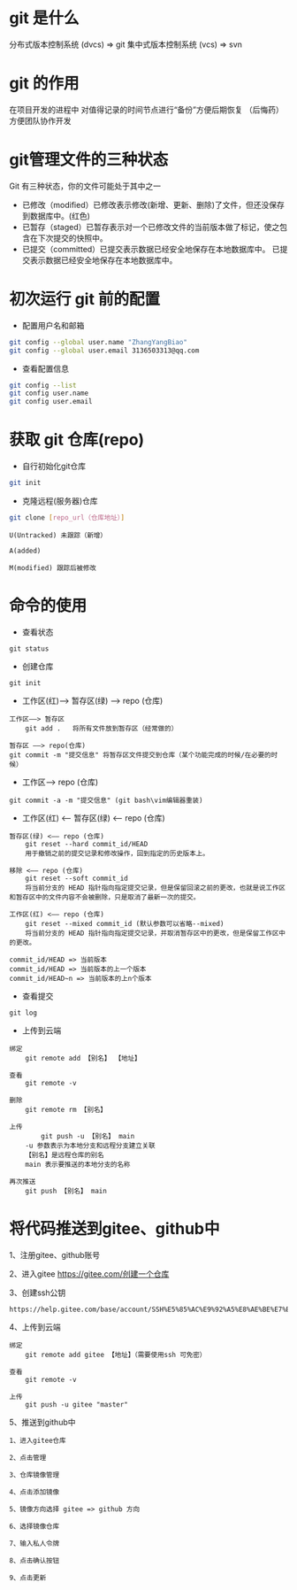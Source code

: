 # git 是什么

分布式版本控制系统 (dvcs) => git
集中式版本控制系统 (vcs) => svn

# git 的作用

在项目开发的进程中 对值得记录的时间节点进行“备份”方便后期恢复 （后悔药）
方便团队协作开发

# git管理文件的三种状态

Git 有三种状态，你的文件可能处于其中之一

- 已修改（modified）已修改表示修改(新增、更新、删除)了文件，但还没保存到数据库中。(红色)
- 已暂存（staged）已暂存表示对一个已修改文件的当前版本做了标记，使之包含在下次提交的快照中。
- 已提交（committed）已提交表示数据已经安全地保存在本地数据库中。
已提交表示数据已经安全地保存在本地数据库中。

# 初次运行 git 前的配置

- 配置用户名和邮箱

```bash
git config --global user.name "ZhangYangBiao"
git config --global user.email 3136503313@qq.com
```

- 查看配置信息

```bash
git config --list
git config user.name
git config user.email
```

# 获取 git 仓库(repo)

- 自行初始化git仓库

```bash
git init
```

- 克隆远程(服务器)仓库

```bash
git clone [repo_url（仓库地址）]
```



```
U(Untracked) 未跟踪（新增） 

A(added)

M(modified) 跟踪后被修改
```

# 命令的使用

- 查看状态

```
git status
```

- 创建仓库

```
git init
```

- 工作区(红)——> 暂存区(绿) ——> repo (仓库)

```
工作区——> 暂存区
	git add .	将所有文件放到暂存区（经常做的）
    
暂存区 ——> repo(仓库)
git commit -m "提交信息" 将暂存区文件提交到仓库（某个功能完成的时候/在必要的时候）	 
```

- 工作区——> repo (仓库)


```
git commit -a -m "提交信息"	(git bash\vim编辑器重装)
```

- 工作区(红) <—— 暂存区(绿) <—— repo (仓库)

```
暂存区(绿) <—— repo (仓库)
	git reset --hard commit_id/HEAD
	用于撤销之前的提交记录和修改操作，回到指定的历史版本上。
	
移除 <—— repo (仓库)
	git reset --soft commit_id
	将当前分支的 HEAD 指针指向指定提交记录，但是保留回滚之前的更改，也就是说工作区和暂存区中的文件内容不会被删除，只是取消了最新一次的提交。

工作区(红) <—— repo (仓库)
	git reset --mixed commit_id (默认参数可以省略--mixed)	
	将当前分支的 HEAD 指针指向指定提交记录，并取消暂存区中的更改，但是保留工作区中的更改。

commit_id/HEAD => 当前版本
commit_id/HEAD => 当前版本的上一个版本
commit_id/HEAD~n => 当前版本的上n个版本
```

- 查看提交

```
git log 
```

- 上传到云端

```
绑定
	git remote add 【别名】 【地址】

查看
	git remote -v
	
删除
	git remote rm 【别名】
	
上传
        git push -u 【别名】 main
	-u 参数表示为本地分支和远程分支建立关联
	【别名】是远程仓库的别名
	main 表示要推送的本地分支的名称
	
再次推送
	git push 【别名】 main
```

# 将代码推送到gitee、github中

1、注册gitee、github账号

2、进入gitee https://gitee.com/创建一个仓库

3、创建ssh公钥

```
https://help.gitee.com/base/account/SSH%E5%85%AC%E9%92%A5%E8%AE%BE%E7%BD%AE
```

4、上传到云端

```
绑定
	git remote add gitee 【地址】（需要使用ssh 可免密）

查看
	git remote -v
	
上传
    git push -u gitee "master"   
```

5、推送到github中

```
1、进入gitee仓库

2、点击管理

3、仓库镜像管理

4、点击添加镜像

5、镜像方向选择 gitee => github 方向

6、选择镜像仓库

7、输入私人令牌

8、点击确认按钮

9、点击更新
```

